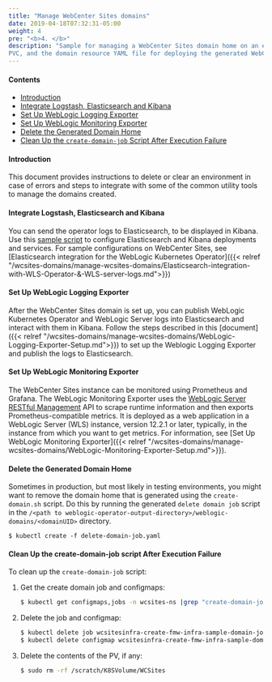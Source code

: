 ```yaml
---
title: "Manage WebCenter Sites domains"
date: 2019-04-18T07:32:31-05:00
weight: 4
pre: "<b>4. </b>"
description: "Sample for managing a WebCenter Sites domain home on an existing PV or
PVC, and the domain resource YAML file for deploying the generated WebCenter Sites domain."
---
```


#### Contents

* [Introduction](#introduction)
* [Integrate Logstash, Elasticsearch and Kibana](#integrate-logstash-elasticsearch-and-kibana)
* [Set Up WebLogic Logging Exporter](#set-up-weblogic-logging-exporter)
* [Set Up WebLogic Monitoring Exporter](#set-up-weblogic-monitoring-exporter)
* [Delete the Generated Domain Home](#delete-the-generated-domain-home)
* [Clean Up the `create-domain-job` Script After Execution Failure](#clean-up-the-create-domain-job-script-after-execution-failure)

#### Introduction

This document provides instructions to delete or clear an environment in case of errors and steps to integrate with some of the common utility tools to manage the domains created.

#### Integrate Logstash, Elasticsearch and Kibana
You can send the operator logs to Elasticsearch, to be displayed in Kibana. Use
this [sample script](https://github.com/oracle/weblogic-monitoring-exporter/blob/master/samples/kubernetes/deployments/README.md) to configure Elasticsearch and Kibana deployments and services.
For sample configurations on WebCenter Sites, see
[Elasticsearch integration for the WebLogic Kubernetes Operator]({{< relref "/wcsites-domains/manage-wcsites-domains/Elasticsearch-integration-with-WLS-Operator-&-WLS-server-logs.md">}})
	
#### Set Up WebLogic Logging Exporter
After the WebCenter Sites domain is set up, you can publish WebLogic Kubernetes Operator and WebLogic Server logs into Elasticsearch and interact with them in Kibana.
Follow the steps described in this [document]({{< relref "/wcsites-domains/manage-wcsites-domains/WebLogic-Logging-Exporter-Setup.md">}}) to set up the Weblogic Logging Exporter and publish the logs to Elasticsearch.

#### Set Up WebLogic Monitoring Exporter
The WebCenter Sites instance can be monitored using Prometheus and Grafana.
The WebLogic Monitoring Exporter uses the [WebLogic Server RESTful Management](https://docs.oracle.com/middleware/1221/wls/WLRUR/overview.htm#WLRUR111) API to scrape runtime information and then exports Prometheus-compatible metrics. It is deployed as a web application in a WebLogic Server (WLS) instance, version 12.2.1 or later, typically, in the instance from which you want to get metrics. For information, see [Set Up WebLogic Monitoring Exporter]({{< relref "/wcsites-domains/manage-wcsites-domains/WebLogic-Monitoring-Exporter-Setup.md">}}).

#### Delete the Generated Domain Home

Sometimes in production, but most likely in testing environments, you might want to remove the domain
home that is generated using the `create-domain.sh` script. Do this by running the generated
`delete domain job` script in the `/<path to weblogic-operator-output-directory>/weblogic-domains/<domainUID>` directory.

```
$ kubectl create -f delete-domain-job.yaml

```

#### Clean Up the create-domain-job script After Execution Failure
To clean up the `create-domain-job` script:
 
1. Get the create domain job and configmaps:
 
    ```bash
    $ kubectl get configmaps,jobs -n wcsites-ns |grep "create-domain-job"
    ```
2. Delete the job and configmap:
     
    ```bash
    $ kubectl delete job wcsitesinfra-create-fmw-infra-sample-domain-job -n wcsites-ns
    $ kubectl delete configmap wcsitesinfra-create-fmw-infra-sample-domain-job-cm -n wcsites-ns
    ```
3. Delete the contents of the PV, if any:
 
    ```bash
    $ sudo rm -rf /scratch/K8SVolume/WCSites
    ```
